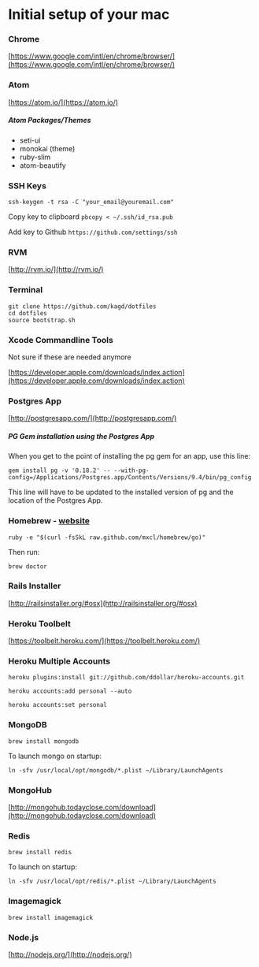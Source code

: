 # Initial setup of your mac

### Chrome

[https://www.google.com/intl/en/chrome/browser/](https://www.google.com/intl/en/chrome/browser/)

### Atom

[https://atom.io/](https://atom.io/)

##### Atom Packages/Themes
- seti-ui
- monokai (theme)
- ruby-slim
- atom-beautify

### SSH Keys

`ssh-keygen -t rsa -C "your_email@youremail.com"`

Copy key to clipboard
`pbcopy < ~/.ssh/id_rsa.pub`

Add key to Github
`https://github.com/settings/ssh`

### RVM

[http://rvm.io/](http://rvm.io/)

### Terminal

```
git clone https://github.com/kagd/dotfiles
cd dotfiles
source bootstrap.sh
```

### Xcode Commandline Tools

Not sure if these are needed anymore

[https://developer.apple.com/downloads/index.action](https://developer.apple.com/downloads/index.action)

### Postgres App

[http://postgresapp.com/](http://postgresapp.com/)

##### PG Gem installation using the Postgres App
When you get to the point of installing the pg gem for an app, use this line:

`gem install pg -v '0.18.2' -- --with-pg-config=/Applications/Postgres.app/Contents/Versions/9.4/bin/pg_config`

This line will have to be updated to the installed version of pg and the location of the Postgres App.

### Homebrew - [website](http://mxcl.github.com/homebrew/)

`ruby -e "$(curl -fsSkL raw.github.com/mxcl/homebrew/go)"`

Then run:

`brew doctor`

### Rails Installer

[http://railsinstaller.org/#osx](http://railsinstaller.org/#osx)

### Heroku Toolbelt

[https://toolbelt.heroku.com/](https://toolbelt.heroku.com/)

### Heroku Multiple Accounts

`heroku plugins:install git://github.com/ddollar/heroku-accounts.git`

`heroku accounts:add personal --auto`

`heroku accounts:set personal`

### MongoDB

`brew install mongodb`

To launch mongo on startup:

`ln -sfv /usr/local/opt/mongodb/*.plist ~/Library/LaunchAgents`

### MongoHub

[http://mongohub.todayclose.com/download](http://mongohub.todayclose.com/download)

### Redis

`brew install redis`

To launch on startup:

`ln -sfv /usr/local/opt/redis/*.plist ~/Library/LaunchAgents`

### Imagemagick

`brew install imagemagick`

### Node.js

[http://nodejs.org/](http://nodejs.org/)
